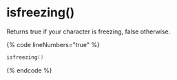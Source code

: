 # isfreezing()

Returns true if your character is freezing, false otherwise.

{% code lineNumbers="true" %}
```lua
isfreezing()
```
{% endcode %}